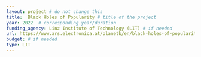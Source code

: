 ```yaml
---
layout: project # do not change this
title: 	Black Holes of Popularity # title of the project
year: 2022	# corresponding year/duration
funding_agency: Linz Institute of Technology (LIT) # if needed
url: https://www.ars.electronica.at/planetb/en/black-holes-of-popularity/
budget: # if needed
type: LIT
---
```

